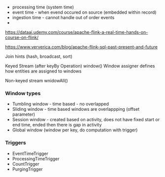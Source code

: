 

- processing time (system time)
- event time - when evend occured on source (embedded within record)
- ingestion time - cannot handle out of order events
- 
https://dataai.udemy.com/course/apache-flink-a-real-time-hands-on-course-on-flink/

https://www.ververica.com/blog/apache-flink-sql-past-present-and-future

Join hints (hash, broadcast, sort)

Keyed Stream (after keyBy Operation) window() Window assigner defines how entities are assigned to windows

Non-keyed stream wnidowAll()

### Window types

- Tumbling window - time based - no overlapped
- Sliding window - time based windows are overlappping (offset parameter)
- Session window - created based on activity, does not have fixed start or end time, ended then there is gap in activity
- Global window (window per key, do computation with trigger)

### Triggers

- EventTimeTrigger
- ProcessingTimeTrigger
- CountTrigger
- PurgingTrigger
